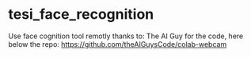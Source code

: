 # tesi_face_recognition
Use face cognition tool remotly
thanks to: The AI Guy for the code, here below the repo:
https://github.com/theAIGuysCode/colab-webcam

